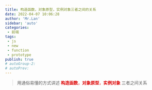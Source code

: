 ```yaml
---
title: 构造函数，对象原型，实例对象三者之间的关系
date: 2022-04-07 10:06:28
author: 'Mr.Lan'
sidebar: 'auto'
categories: 
 - 前端
tags: 
 - js
 - new
 - function
 - prototype
publish: true
# autoGroup-2: 
# autoPrev:
---
```

> 用通俗易懂的方式讲述 <font color="#dd0000"> **构造函数**，**对象原型**，**实例对象** </font> 三者之间关系
<!-- more -->

## 